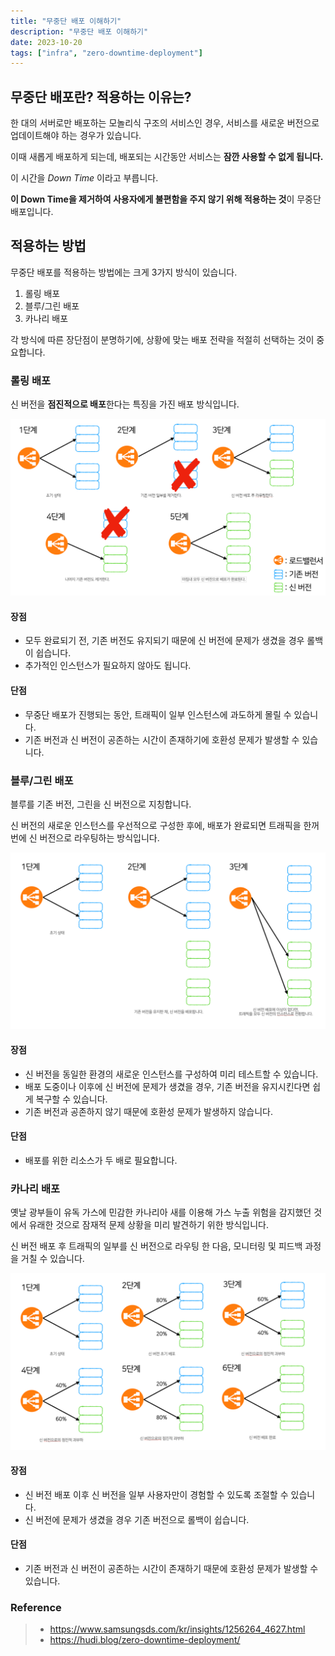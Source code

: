 ```yaml
---
title: "무중단 배포 이해하기"
description: "무중단 배포 이해하기"
date: 2023-10-20
tags: ["infra", "zero-downtime-deployment"]
---
```


## 무중단 배포란? 적용하는 이유는?

한 대의 서버로만 배포하는 모놀리식 구조의 서비스인 경우, 서비스를 새로운 버전으로 업데이트해야 하는 경우가 있습니다.

이때 새롭게 배포하게 되는데, 배포되는 시간동안 서비스는 **잠깐 사용할 수 없게 됩니다.**

이 시간을 *Down Time* 이라고 부릅니다.

**이 Down Time을 제거하여 사용자에게 불편함을 주지 않기 위해 적용하는 것**이 무중단 배포입니다.

## 적용하는 방법

무중단 배포를 적용하는 방법에는 크게 3가지 방식이 있습니다.

1. 롤링 배포
2. 블루/그린 배포
3. 카나리 배포

각 방식에 따른 장단점이 분명하기에, 상황에 맞는 배포 전략을 적절히 선택하는 것이 중요합니다.

### 롤링 배포

신 버전을 **점진적으로 배포**한다는 특징을 가진 배포 방식입니다.

![롤링 배포](Rolling-Deployment.png)

#### 장점

- 모두 완료되기 전, 기존 버전도 유지되기 때문에 신 버전에 문제가 생겼을 경우 롤백이 쉽습니다.
- 추가적인 인스턴스가 필요하지 않아도 됩니다.

#### 단점

- 무중단 배포가 진행되는 동안, 트래픽이 일부 인스턴스에 과도하게 몰릴 수 있습니다.
- 기존 버전과 신 버전이 공존하는 시간이 존재하기에 호환성 문제가 발생할 수 있습니다.

### 블루/그린 배포

블루를 기존 버전, 그린을 신 버전으로 지칭합니다.

신 버전의 새로운 인스턴스를 우선적으로 구성한 후에, 배포가 완료되면 트래픽을 한꺼번에 신 버전으로 라우팅하는 방식입니다.

![블루/그린 배포](Blue-Green-Deployment.png)

#### 장점

- 신 버전을 동일한 환경의 새로운 인스턴스를 구성하여 미리 테스트할 수 있습니다.
- 배포 도중이나 이후에 신 버전에 문제가 생겼을 경우, 기존 버전을 유지시킨다면 쉽게 복구할 수 있습니다.
- 기존 버전과 공존하지 않기 때문에 호환성 문제가 발생하지 않습니다.

#### 단점

- 배포를 위한 리소스가 두 배로 필요합니다.

### 카나리 배포

옛날 광부들이 유독 가스에 민감한 카나리아 새를 이용해 가스 누출 위험을 감지했던 것에서 유래한 것으로 잠재적 문제 상황을 미리 발견하기 위한 방식입니다.

신 버전 배포 후 트래픽의 일부를 신 버전으로 라우팅 한 다음, 모니터링 및 피드백 과정을 거칠 수 있습니다.

![카나리 배포](Canary-Deployment.png)

#### 장점

- 신 버전 배포 이후 신 버전을 일부 사용자만이 경험할 수 있도록 조절할 수 있습니다.
- 신 버전에 문제가 생겼을 경우 기존 버전으로 롤백이 쉽습니다.

#### 단점

- 기존 버전과 신 버전이 공존하는 시간이 존재하기 때문에 호환성 문제가 발생할 수 있습니다.

### Reference
> - https://www.samsungsds.com/kr/insights/1256264_4627.html
> - https://hudi.blog/zero-downtime-deployment/
